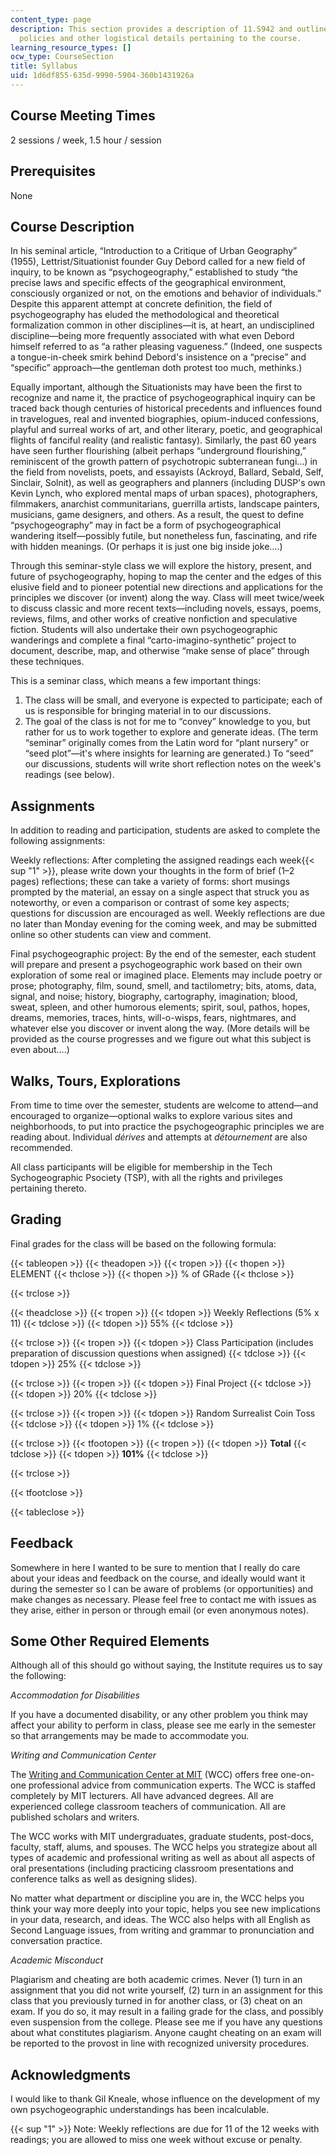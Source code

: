 ```yaml
---
content_type: page
description: This section provides a description of 11.S942 and outlines the grading
  policies and other logistical details pertaining to the course.
learning_resource_types: []
ocw_type: CourseSection
title: Syllabus
uid: 1d6df855-635d-9990-5904-360b1431926a
---
```


Course Meeting Times
--------------------

2 sessions / week, 1.5 hour / session

Prerequisites
-------------

None

Course Description
------------------

In his seminal article, “Introduction to a Critique of Urban Geography” (1955), Lettrist/Situationist founder Guy Debord called for a new field of inquiry, to be known as “psychogeography,” established to study “the precise laws and specific effects of the geographical environment, consciously organized or not, on the emotions and behavior of individuals.” Despite this apparent attempt at concrete definition, the field of psychogeography has eluded the methodological and theoretical formalization common in other disciplines—it is, at heart, an undisciplined discipline—being more frequently associated with what even Debord himself referred to as “a rather pleasing vagueness.” (Indeed, one suspects a tongue-in-cheek smirk behind Debord's insistence on a “precise” and “specific” approach—the gentleman doth protest too much, methinks.)

Equally important, although the Situationists may have been the first to recognize and name it, the practice of psychogeographical inquiry can be traced back though centuries of historical precedents and influences found in travelogues, real and invented biographies, opium-induced confessions, playful and surreal works of art, and other literary, poetic, and geographical flights of fanciful reality (and realistic fantasy). Similarly, the past 60 years have seen further flourishing (albeit perhaps “underground flourishing,” reminiscent of the growth pattern of psychotropic subterranean fungi…) in the field from novelists, poets, and essayists (Ackroyd, Ballard, Sebald, Self, Sinclair, Solnit), as well as geographers and planners (including DUSP's own Kevin Lynch, who explored mental maps of urban spaces), photographers, filmmakers, anarchist communitarians, guerrilla artists, landscape painters, musicians, game designers, and others. As a result, the quest to define “psychogeography” may in fact be a form of psychogeographical wandering itself—possibly futile, but nonetheless fun, fascinating, and rife with hidden meanings. (Or perhaps it is just one big inside joke….)

Through this seminar-style class we will explore the history, present, and future of psychogeography, hoping to map the center and the edges of this elusive field and to pioneer potential new directions and applications for the principles we discover (or invent) along the way. Class will meet twice/week to discuss classic and more recent texts—including novels, essays, poems, reviews, films, and other works of creative nonfiction and speculative fiction. Students will also undertake their own psychogeographic wanderings and complete a final “carto-imagino-synthetic” project to document, describe, map, and otherwise “make sense of place” through these techniques.

This is a seminar class, which means a few important things:

1.  The class will be small, and everyone is expected to participate; each of us is responsible for bringing material in to our discussions.
2.  The goal of the class is not for me to “convey” knowledge to you, but rather for us to work together to explore and generate ideas. (The term “seminar” originally comes from the Latin word for “plant nursery” or “seed plot”—it's where insights for learning are generated.) To “seed” our discussions, students will write short reflection notes on the week's readings (see below).

Assignments
-----------

In addition to reading and participation, students are asked to complete the following assignments:

Weekly reflections: After completing the assigned readings each week{{< sup "1" >}}, please write down your thoughts in the form of brief (1–2 pages) reflections; these can take a variety of forms: short musings prompted by the material, an essay on a single aspect that struck you as noteworthy, or even a comparison or contrast of some key aspects; questions for discussion are encouraged as well. Weekly reflections are due no later than Monday evening for the coming week, and may be submitted online so other students can view and comment.

Final psychogeographic project: By the end of the semester, each student will prepare and present a psychogeographic work based on their own exploration of some real or imagined place. Elements may include poetry or prose; photography, film, sound, smell, and tactilometry; bits, atoms, data, signal, and noise; history, biography, cartography, imagination; blood, sweat, spleen, and other humorous elements; spirit, soul, pathos, hopes, dreams, memories, traces, hints, will-o-wisps, fears, nightmares, and whatever else you discover or invent along the way. (More details will be provided as the course progresses and we figure out what this subject is even about….)

Walks, Tours, Explorations
--------------------------

From time to time over the semester, students are welcome to attend—and encouraged to organize—optional walks to explore various sites and neighborhoods, to put into practice the psychogeographic principles we are reading about. Individual _dérives_ and attempts at _détournement_ are also recommended.

All class participants will be eligible for membership in the Tech Sychogeographic Psociety (TSP), with all the rights and privileges pertaining thereto.

Grading
-------

Final grades for the class will be based on the following formula:

{{< tableopen >}}
{{< theadopen >}}
{{< tropen >}}
{{< thopen >}}
ELEMENT
{{< thclose >}}
{{< thopen >}}
% of GRade
{{< thclose >}}

{{< trclose >}}

{{< theadclose >}}
{{< tropen >}}
{{< tdopen >}}
Weekly Reflections (5% x 11)
{{< tdclose >}}
{{< tdopen >}}
55%
{{< tdclose >}}

{{< trclose >}}
{{< tropen >}}
{{< tdopen >}}
Class Participation (includes preparation of discussion questions when assigned)
{{< tdclose >}}
{{< tdopen >}}
25%
{{< tdclose >}}

{{< trclose >}}
{{< tropen >}}
{{< tdopen >}}
Final Project
{{< tdclose >}}
{{< tdopen >}}
20%
{{< tdclose >}}

{{< trclose >}}
{{< tropen >}}
{{< tdopen >}}
Random Surrealist Coin Toss
{{< tdclose >}}
{{< tdopen >}}
1%
{{< tdclose >}}

{{< trclose >}}
{{< tfootopen >}}
{{< tropen >}}
{{< tdopen >}}
**Total**
{{< tdclose >}}
{{< tdopen >}}
**101%**
{{< tdclose >}}

{{< trclose >}}

{{< tfootclose >}}

{{< tableclose >}}

Feedback
--------

Somewhere in here I wanted to be sure to mention that I really do care about your ideas and feedback on the course, and ideally would want it during the semester so I can be aware of problems (or opportunities) and make changes as necessary. Please feel free to contact me with issues as they arise, either in person or through email (or even anonymous notes).

Some Other Required Elements
----------------------------

Although all of this should go without saying, the Institute requires us to say the following:

_Accommodation for Disabilities_

If you have a documented disability, or any other problem you think may affect your ability to perform in class, please see me early in the semester so that arrangements may be made to accommodate you.

_Writing and Communication Center_

The [Writing and Communication Center at MIT](https://cmsw.mit.edu/writing-and-communication-center/) (WCC) offers free one-on-one professional advice from communication experts. The WCC is staffed completely by MIT lecturers. All have advanced degrees. All are experienced college classroom teachers of communication. All are published scholars and writers.

The WCC works with MIT undergraduates, graduate students, post-docs, faculty, staff, alums, and spouses. The WCC helps you strategize about all types of academic and professional writing as well as about all aspects of oral presentations (including practicing classroom presentations and conference talks as well as designing slides).

No matter what department or discipline you are in, the WCC helps you think your way more deeply into your topic, helps you see new implications in your data, research, and ideas. The WCC also helps with all English as Second Language issues, from writing and grammar to pronunciation and conversation practice.

_Academic Misconduct_

Plagiarism and cheating are both academic crimes. Never (1) turn in an assignment that you did not write yourself, (2) turn in an assignment for this class that you previously turned in for another class, or (3) cheat on an exam. If you do so, it may result in a failing grade for the class, and possibly even suspension from the college. Please see me if you have any questions about what constitutes plagiarism. Anyone caught cheating on an exam will be reported to the provost in line with recognized university procedures.

Acknowledgments
---------------

I would like to thank Gil Kneale, whose influence on the development of my own psychogeographic understandings has been incalculable.

  
{{< sup "1" >}} Note: Weekly reflections are due for 11 of the 12 weeks with readings; you are allowed to miss one week without excuse or penalty.